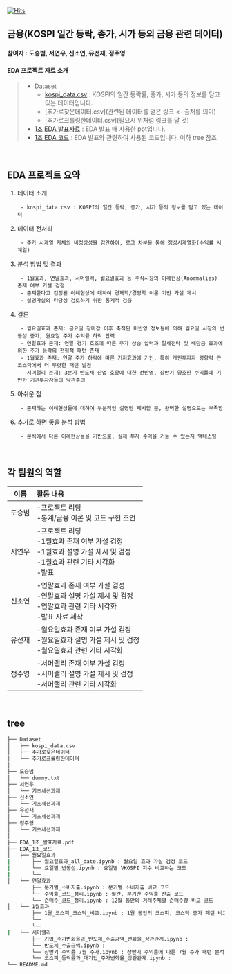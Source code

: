[![Hits](https://hits.seeyoufarm.com/api/count/incr/badge.svg?url=https%3A%2F%2Fgithub.com%2FDataScience-Lab-Yonsei%2F9th_EDA%2F1%25E1%2584%258C%25E1%2585%25A9&count_bg=%2379C83D&title_bg=%23555555&icon=&icon_color=%23E7E7E7&title=hits&edge_flat=false)](https://hits.seeyoufarm.com)



## 금융(KOSPI 일간 등락, 종가, 시가 등의 금융 관련 데이터)
#### 참여자 : 도승범, 서연우, 신소연, 유선재, 정주영
#### EDA 프로젝트 자료 소개
> * Dataset
>   * [kospi_data.csv](https://dacon.io/competitions/official/235980/data) : KOSPI의 일간 등락률, 종가, 시가 등의 정보를 담고 있는 데이터입니다.
>   * [추가로찾은데이터.csv](관련된 데이터를 얻은 링크 <- 출처를 의미)
>   * [추가로크롤링한데이터.csv](필요시 위처럼 링크를 달 것)
> * [1조 EDA 발표자료](https://github.com/SeungbeomDo/9th_EDA/blob/main/1%E1%84%8C%E1%85%A9/EDA_1%EC%A1%B0_%EB%B0%9C%ED%91%9C%EC%9E%90%EB%A3%8C.pdf) : EDA 발표 때 사용한 ppt입니다.
> * [1조 EDA 코드](https://github.com/SeungbeomDo/9th_EDA/tree/main/1%E1%84%8C%E1%85%A9/EDA_1%EC%A1%B0_%EC%BD%94%EB%93%9C) : EDA 발표와 관련하여 사용된 코드입니다. 이하 tree 참조
<br>



## EDA 프로젝트 요약

1. 데이터 소개

        - kospi_data.csv : KOSPI의 일간 등락, 종가, 시가 등의 정보를 담고 있는 데이터
   
2. 데이터 전처리

        - 주가 시계열 자체의 비정상성을 감안하여, 로그 차분을 통해 정상시계열화(수익률 시계열)
 
3. 분석 방법 및 결과
    
        - 1월효과, 연말효과, 서머랠리, 월요일효과 등 주식시장의 이례현상(Anormalies) 존재 여부 가설 검정
        - 존재한다고 검정된 이례현상에 대하여 경제학/경영학 이론 기반 가설 제시
        - 설명가설의 타당성 검토하기 위한 통계적 검증
    
4. 결론

        - 월요일효과 존재: 금요일 장마감 이후 축적된 미반영 정보들에 의해 월요일 시장의 변동성 증가, 월요일 주가 수익률 하락 압력
        - 연말효과 존재: 연말 경기 호조에 따른 주가 상승 압력과 절세전략 및 배당금 효과에 의한 주가 등락의 전형적 패턴 존재
        - 1월효과 존재: 연말 주가 하락에 따른 기저효과에 기인, 특히 개인투자자 영향력 큰 코스닥에서 더 뚜렷한 패턴 발견
        - 서머랠리 존재: 3분기 반도체 산업 호황에 대한 선반영, 상반기 양호한 수익률에 기반한 기관투자자들의 낙관주의
    
5. 아쉬운 점
    
        - 존재하는 이례현상들에 대하여 부분적인 설명만 제시할 뿐, 완벽한 설명으로는 부족함

6. 추가로 하면 좋을 분석 방법
    
        - 분석에서 다룬 이례현상들을 기반으로, 실제 투자 수익을 거둘 수 있는지 백테스팅
<br>



 ## 각 팀원의 역할
 
|이름|활동 내용| 
|:---:|:---| 
|도승범| -프로젝트 리딩 <br> -통계/금융 이론 및 코드 구현 조언<br>| 
|서연우| -프로젝트 리딩 <br> -1월효과 존재 여부 가설 검정<br> -1월효과 설명 가설 제시 및 검정<br> -1월효과 관련 기타 시각화<br> -발표|
|신소연| -연말효과 존재 여부 가설 검정<br> -연말효과 설명 가설 제시 및 검정<br> -연말효과 관련 기타 시각화<br> -발표 자료 제작|
|유선재| -월요일효과 존재 여부 가설 검정<br> -월요일효과 설명 가설 제시 및 검정<br> -월요일효과 관련 기타 시각화<br>|
|정주영| -서머랠리 존재 여부 가설 검정<br> -서머랠리 설명 가설 제시 및 검정<br> -서머랠리 관련 기타 시각화<br>|
<br/>



## tree 
```bash
├── Dataset
│   ├── kospi_data.csv
│   ├── 추가로찾은데이터
│   └── 추가로크롤링한데이터
│
├── 도승범
│   └── dummy.txt
├── 서연우
│   └── 기초세션과제
├── 신소연
│   └── 기초세션과제
├── 유선재
│   └── 기초세션과제
├── 정주영
│   └── 기초세션과제
│
├── EDA_1조_발표자료.pdf
├── EDA_1조_코드
│   ├── 월요일효과
|       ├── 월요일효과_all_date.ipynb : 월요일 효과 가설 검정 코드
|       └── 요일별_변동성.ipynb : 요일별 VKOSPI 지수 비교하는 코드
|       └──
│   └── 연말효과
        ├── 분기별_소비지출.ipynb : 분기별 소비지출 비교 코드
        └── 수익률_코드_정리.ipynb : 월간, 분기간 수익률 산출 코드
        └── 순매수_코드_정리.ipynb : 12월 동안의 거래주체별 순매수량 비교 코드
│   └── 1월효과
        ├── 1월_코스피_코스닥_비교.ipynb : 1월 동안의 코스피, 코스닥 종가 패턴 비교 코드
        └──
        └──
|   └── 서머랠리
        ├── 기업_주가변화율과_반도체_수출금액_변화율_상관관계.ipynb :
        └── 반도체_수출금액.ipynb : 
        └── 상반기_수익률_7월_주가.ipynb : 상반기 수익률에 따른 7월 주가 패턴 분석 코드
        └── 코스피_등락률과_대기업_주가변화율_상관관계.ipynb : 
└── README.md
``` 
